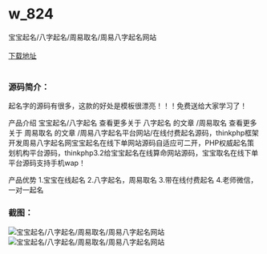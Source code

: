 # w_824
宝宝起名/八字起名/周易取名/周易八字起名网站
<br/></br>
[下载地址](https://www.uuid2.com/824.html "下载地址")
<br/></br>
<h3>源码简介：</h3>
<p>起名字的源码有很多，这款的好处是模板很漂亮！！！免费送给大家学习了！<p>
<p>产品介绍
宝宝起名/八字起名
查看更多关于 八字起名 的文章
/周易取名
查看更多关于 周易取名 的文章
/周易八字起名平台网站/在线付费起名源码，thinkphp框架开发周易八字起名网宝宝起名在线下单网站源码自适应可二开，PHP权威起名策划机构平台源码，thinkphp3.2给宝宝起名在线算命网站源码，宝宝取名在线下单平台源码支持手机wap！

产品优势
1.宝宝在线起名
2.八字起名，周易取名
3.带在线付费起名
4.老师微信，一对一起名<p>
<h3>截图：</h3>
<img src="https://www.uuid2.com/wp-content/uploads/img/202105/1136544226.png" alt="宝宝起名/八字起名/周易取名/周易八字起名网站"><img src="https://www.uuid2.com/wp-content/uploads/img/202105/c934660444.png" alt="宝宝起名/八字起名/周易取名/周易八字起名网站">
